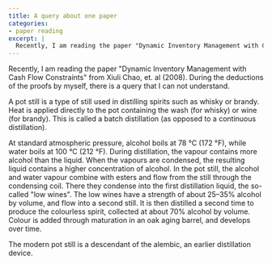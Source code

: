 ```yaml
---
title: A query about one paper
categories:
- paper reading
excerpt: |
  Recently, I am reading the paper "Dynamic Inventory Management with Cash Flow Constraints" from Xiuli Chao, et. al (2008). During the deductions of the proofs by myself, there is a query that I can not understand.
---
```


Recently, I am reading the paper "Dynamic Inventory Management with Cash Flow Constraints" from Xiuli Chao, et. al (2008). During the deductions of the proofs by myself,
there is a query that I can not understand.

A pot still is a type of still used in distilling spirits such as whisky or brandy. Heat is applied directly to the pot containing the wash (for whisky) or wine (for brandy). This is called a batch distillation (as opposed to a continuous distillation).

At standard atmospheric pressure, alcohol boils at 78 °C (172 °F), while water boils at 100 °C (212 °F). During distillation, the vapour contains more alcohol than the liquid. When the vapours are condensed, the resulting liquid contains a higher concentration of alcohol. In the pot still, the alcohol and water vapour combine with esters and flow from the still through the condensing coil. There they condense into the first distillation liquid, the so-called "low wines". The low wines have a strength of about 25–35% alcohol by volume, and flow into a second still. It is then distilled a second time to produce the colourless spirit, collected at about 70% alcohol by volume. Colour is added through maturation in an oak aging barrel, and develops over time.

The modern pot still is a descendant of the alembic, an earlier distillation device.
